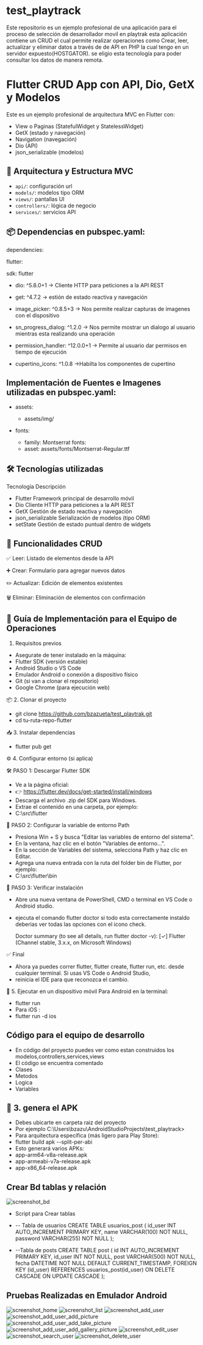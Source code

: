 # test_playtrack
Este repositorio es un ejemplo  profesional de una aplicación para el proceso de selección de desarrollador movil
en playtrak esta aplicación contiene un CRUD el cual permite realizar operaciones como Crear, leer, actualizar y 
eliminar datos a través de de API en PHP la cual tengo en un servidor expuesto(HOSTGATOR). se eligio esta tecnología 
para poder consultar los datos de manera remota.

# Flutter CRUD App con API, Dio, GetX y Modelos

Este es un ejemplo profesional de arquitectura MVC en Flutter con:
- View o Paginas (StatefulWidget y StatelessWidget)
- GetX (estado y navegación)
- Navigation (navegación)
- Dio (API)
- json_serializable (modelos)

## 🧱 Arquitectura y Estructura MVC

- `api/`: configuración url
- `models/`: modelos tipo ORM
- `views/`: pantallas UI
- `controllers/`: lógica de negocio
- `services/`: servicios API

## 📦 Dependencias en pubspec.yaml:

dependencies:
  
 flutter:
  
 sdk: flutter
  
 - dio: ^5.8.0+1 -> Cliente HTTP para peticiones a la API REST

  - get: ^4.7.2 -> estión de estado reactiva y navegación

  - image_picker: ^0.8.5+3 -> Nos permite realizar capturas de imagenes con el dispositivo

  - sn_progress_dialog: ^1.2.0 -> Nos permite mostrar un dialogo al usuario mientras esta realizando una operación

  - permission_handler: ^12.0.0+1 -> Permite al usuario dar permisos en tiempo de ejecución
    
  - cupertino_icons: ^1.0.8 ->Habilta los componentes de cupertino


## Implementación de Fuentes e Imagenes utilizadas en pubspec.yaml:

-   assets:
    - assets/img/

- fonts:
  - family: Montserrat
  fonts:
  - asset: assets/fonts/Montserrat-Regular.ttf

    
## 🛠️ Tecnologías utilizadas
Tecnología	Descripción
- Flutter	Framework principal de desarrollo móvil
- Dio	Cliente HTTP para peticiones a la API REST
- GetX	Gestión de estado reactiva y navegación
- json_serializable	Serialización de modelos (tipo ORM)
- setState Gestión de estado puntual dentro de widgets

## 🔄 Funcionalidades CRUD
✅ Leer: Listado de elementos desde la API

➕ Crear: Formulario para agregar nuevos datos

✏️ Actualizar: Edición de elementos existentes

🗑️ Eliminar: Eliminación de elementos con confirmación

## 🚀 Guía de Implementación para el Equipo de Operaciones
1. Requisitos previos
- Asegurate de tener instalado en la máquina:
- Flutter SDK (versión estable)
- Android Studio o VS Code
- Emulador Android o conexión a dispositivo físico
- Git (si van a clonar el repositorio)
- Google Chrome (para ejecución web)

📦 2. Clonar el proyecto
   - git clone https://github.com/bzazueta/test_playtrak.git
   - cd tu-ruta-repo-flutter  

📥 3. Instalar dependencias
   - flutter pub get

⚙️ 4. Configurar entorno (si aplica)
    
   🛠 PASO 1: Descargar Flutter SDK
   - Ve a la página oficial:
   - 👉 https://flutter.dev/docs/get-started/install/windows
   - Descarga el archivo .zip del SDK para Windows.
   - Extrae el contenido en una carpeta, por ejemplo:
   - C:\src\flutter

   🧩 PASO 2: Configurar la variable de entorno Path
   - Presiona Win + S y busca "Editar las variables de entorno del sistema".
   - En la ventana, haz clic en el botón "Variables de entorno…".
   - En la sección de Variables del sistema, selecciona Path y haz clic en Editar.
   - Agrega una nueva entrada con la ruta del folder bin de Flutter, por ejemplo:
   - C:\src\flutter\bin

   🔄 PASO 3: Verificar instalación
   - Abre una nueva ventana de PowerShell, CMD o terminal en VS Code o Android studio.
   - ejecuta el comando flutter doctor si todo esta correctamente instaldo deberias ver todas las opciones con el icono check.
      
      Doctor summary (to see all details, run flutter doctor -v):
      [✓] Flutter (Channel stable, 3.x.x, on Microsoft Windows)
   
   ✅ Final
   - Ahora ya puedes correr flutter, flutter create, flutter run, etc. desde cualquier terminal. Si usas VS Code o Android Studio,
   - reinicia el IDE para que reconozca el cambio.

📱 5. Ejecutar en un dispositivo móvil Para Android en la terminal:
   - flutter run
   - Para iOS :
   - flutter run -d ios

## Código para el equipo de desarrollo
- En código del proyecto puedes ver como estan construidos los modelos,controllers,services,views
- El código se encuentra comentado
- Clases
- Metodos
- Logica
- Variables

## 📁 3. genera el APK
- Debes ubicarte en carpeta raiz del proyecto  
- Por ejemplo C:\Users\bzazu\AndroidStudioProjects\test_playtrack>
- Para arquitectura específica (más ligero para Play Store):
- flutter build apk --split-per-abi
- Esto generará varios APKs:
- app-arm64-v8a-release.apk
- app-armeabi-v7a-release.apk
- app-x86_64-release.apk

## Crear Bd tablas y relación
![screenshot_bd](assets/img/bd_releacion.jpeg)

- Script para Crear tablas 

- -- Tabla de usuarios
  CREATE TABLE usuarios_post (
  id_user INT AUTO_INCREMENT PRIMARY KEY,
  name VARCHAR(100) NOT NULL,
  password VARCHAR(255) NOT NULL
  );

- --Tabla de posts
CREATE TABLE post (
id INT AUTO_INCREMENT PRIMARY KEY,
id_user INT NOT NULL,
post VARCHAR(500) NOT NULL,
fecha DATETIME NOT NULL DEFAULT CURRENT_TIMESTAMP,
FOREIGN KEY (id_user) REFERENCES usuarios_post(id_user)
ON DELETE CASCADE
ON UPDATE CASCADE
);

## Pruebas Realizadas en Emulador Android
![screenshot_home](assets/img/screenshot_home.png)
![screenshot_list](assets/img/screenshot_list.png)
![screenshot_add_user](assets/img/screenshot_add1.png)
![screenshot_add_user_add_picture](assets/img/screenshot_addpicture.png)
![screenshot_add_user_add_take_picture](assets/img/screenshot_takepic.png)
![screenshot_add_user_add_gallery_picture](assets/img/screenshot_gallery.png)
![screenshot_edit_user](assets/img/screenshot_edit.png)
![screenshot_search_user](assets/img/screenshot_filter.png)
![screenshot_delete_user](assets/img/screenshot_del.png)